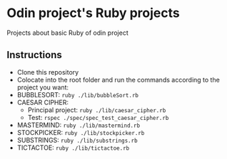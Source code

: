 # Odin project's Ruby projects
Projects about basic Ruby of odin project
## Instructions
- Clone this repository
- Colocate into the root folder and run the commands according to the project you want:
- BUBBLESORT: `ruby ./lib/bubbleSort.rb`
- CAESAR CIPHER:
    - Principal project: `ruby ./lib/caesar_cipher.rb`
    - Test: `rspec ./spec/spec_test_caesar_cipher.rb`
- MASTERMIND: `ruby ./lib/mastermind.rb`
- STOCKPICKER: `ruby ./lib/stockpicker.rb`
- SUBSTRINGS: `ruby ./lib/substrings.rb`
- TICTACTOE: `ruby ./lib/tictactoe.rb`


